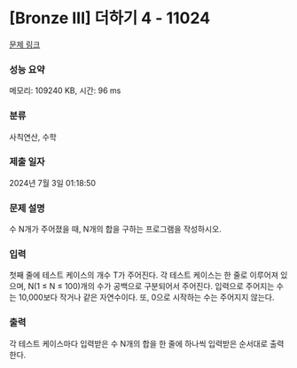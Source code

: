 # [Bronze III] 더하기 4 - 11024 

[문제 링크](https://www.acmicpc.net/problem/11024) 

### 성능 요약

메모리: 109240 KB, 시간: 96 ms

### 분류

사칙연산, 수학

### 제출 일자

2024년 7월 3일 01:18:50

### 문제 설명

<p>수 N개가 주어졌을 때, N개의 합을 구하는 프로그램을 작성하시오.</p>

### 입력 

 <p>첫째 줄에 테스트 케이스의 개수 T가 주어진다. 각 테스트 케이스는 한 줄로 이루어져 있으며, N(1 ≤ N ≤ 100)개의 수가 공백으로 구분되어서 주어진다. 입력으로 주어지는 수는 10,000보다 작거나 같은 자연수이다. 또, 0으로 시작하는 수는 주어지지 않는다.</p>

### 출력 

 <p>각 테스트 케이스마다 입력받은 수 N개의 합을 한 줄에 하나씩 입력받은 순서대로 출력한다.</p>

